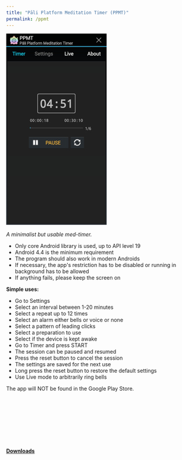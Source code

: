 ```yaml
---
title: "Pāli Platform Meditation Timer (PPMT)"
permalink: /ppmt
---
```


![PPMT](/assets/images/ppmt-timer.jpg)


*A minimalist but usable med-timer.*
- Only core Android library is used, up to API level 19
- Android 4.4 is the minimum requirement
- The program should also work in modern Androids
- If necessary, the app's restriction has to be disabled or running in background has to be allowed
- If anything fails, please keep the screen on

**Simple uses:**
- Go to Settings
- Select an interval between 1-20 minutes
- Select a repeat up to 12 times
- Select an alarm either bells or voice or none
- Select a pattern of leading clicks
- Select a preparation to use
- Select if the device is kept awake
- Go to Timer and press START
- The session can be paused and resumed
- Press the reset button to cancel the session
- The settings are saved for the next use
- Long press the reset button to restore the default settings
- Use Live mode to arbitrarily ring bells

The app will NOT be found in the Google Play Store.

[**Downloads**](https://github.com/bhaddacak/ppmt/releases) <svg class="icon"><use xlink:href="/assets/fontawesome/custom.svg#github-alt"></use></svg>

